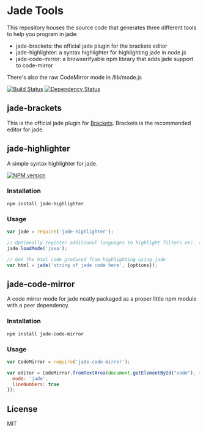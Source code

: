 # Jade Tools

This repository houses the source code that generates three different tools to help you program in jade:

 - jade-brackets: the official jade plugin for the brackets editor
 - jade-highlighter: a syntax highlighter for highlighting jade in node.js
 - jade-code-mirror: a browserifyable npm library that adds jade support to code-mirror

There's also the raw CodeMirror mode in /lib/mode.js

[![Build Status](https://img.shields.io/travis/ForbesLindesay/jade-brackets/master.svg)](https://travis-ci.org/ForbesLindesay/jade-brackets)
[![Dependency Status](https://img.shields.io/david/ForbesLindesay/jade-brackets.svg)](https://david-dm.org/ForbesLindesay/jade-brackets)

## jade-brackets

This is the official jade plugin for [Brackets](http://brackets.io/).  Brackets is the recommended editor for jade.


## jade-highlighter

A simple syntax highlighter for jade.

[![NPM version](https://img.shields.io/npm/v/jade-highlighter.svg)](http://badge.fury.io/js/jade-highlighter)

### Installation

```
npm install jade-highlighter
```

### Usage

```js
var jade = require('jade-highlighter');

// Optionally register additional languages to highlight filters etc. (by default html, js, css and markdown are supported)
jade.loadMode('java');

// Get the html code produced from highlighting using jade
var html = jade('string of jade code here', {options});
```

## jade-code-mirror

A code mirror mode for jade neatly packaged as a proper little npm module with a peer dependency.

### Installation

```
npm install jade-code-mirror
```

### Usage

```js
var CodeMirror = require('jade-code-mirror');

var editor = CodeMirror.fromTextArea(document.getElementById("code"), {
  mode: 'jade',
  lineNumbers: true
});
```

## License

MIT

